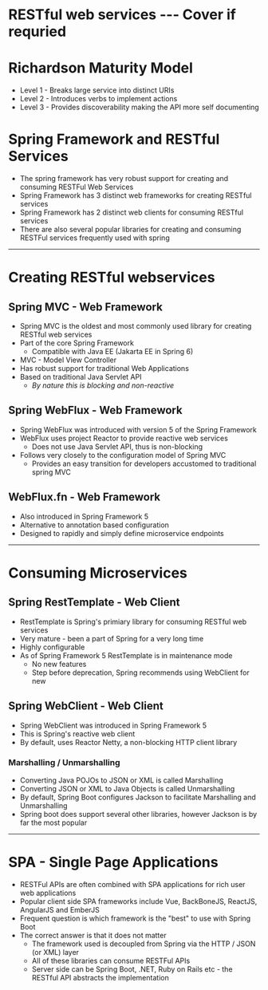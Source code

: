 # RESTful web services --- Cover if requried

# Richardson Maturity Model
- Level 1 - Breaks large service into distinct URIs
- Level 2 - Introduces verbs to implement actions
- Level 3 - Provides discoverability making the API more self documenting

# Spring Framework and RESTful Services
- The spring framework has very robust support for creating and consuming RESTFul Web Services
- Spring Framework has 3 distinct web frameworks for creating RESTful services
- Spring Framework has 2 distinct web clients for consuming RESTful services
- There are also several popular libraries for creating and consuming RESTFul services frequently used with spring

---
# Creating RESTful webservices

## Spring MVC - Web Framework
- Spring MVC is the oldest and most commonly used library for creating RESTful web services
- Part of the core Spring Framework
  - Compatible with Java EE (Jakarta EE in Spring 6)
- MVC - Model View Controller
- Has robust support for traditional Web Applications
- Based on traditional Java Servlet API
  - *By nature this is blocking and non-reactive*

## Spring WebFlux - Web Framework
- Spring WebFlux was introduced with version 5 of the Spring Framework
- WebFlux uses project Reactor to provide reactive web services
  - Does not use Java Servlet API, thus is non-blocking
- Follows very closely to the configuration model of Spring MVC
  - Provides an easy transition for developers accustomed to traditional spring MVC

##  WebFlux.fn - Web Framework
- Also introduced in Spring Framework 5
- Alternative to annotation based configuration
- Designed to rapidly and simply define microservice endpoints

---
# Consuming Microservices

## Spring RestTemplate - Web Client
- RestTemplate is Spring's primiary library for consuming RESTful web services
- Very mature - been a part of Spring for a very long time
- Highly configurable
- As of Spring Framework 5 RestTemplate is in maintenance mode
  - No new features
  - Step before deprecation, Spring recommends using WebClient for new 

## Spring WebClient - Web Client
- Spring WebClient was introduced in Spring Framework 5
- This is Spring's reactive web client
- By default, uses Reactor Netty, a non-blocking HTTP client library

### Marshalling / Unmarshalling
- Converting Java POJOs to JSON or XML is called Marshalling
- Converting JSON or XML to Java Objects is called Unmarshalling
- By default, Spring Boot configures Jackson to facilitate Marshalling and Unmarshalling
- Spring boot does support several other libraries, however Jackson is by far the most popular

---
# SPA - Single Page Applications
- RESTFul APIs are often combined with SPA applications for rich user web applications
- Popular client side SPA frameworks include Vue, BackBoneJS, ReactJS, AngularJS and EmberJS
- Frequent question is which framework is the "best" to use with Spring Boot
- The correct answer is that it does not matter
  - The framework used is decoupled from Spring via the HTTP / JSON (or XML) layer
  - All of these libraries can consume RESTFul APIs
  - Server side can be Spring Boot, .NET, Ruby on Rails etc - the RESTful API abstracts the implementation